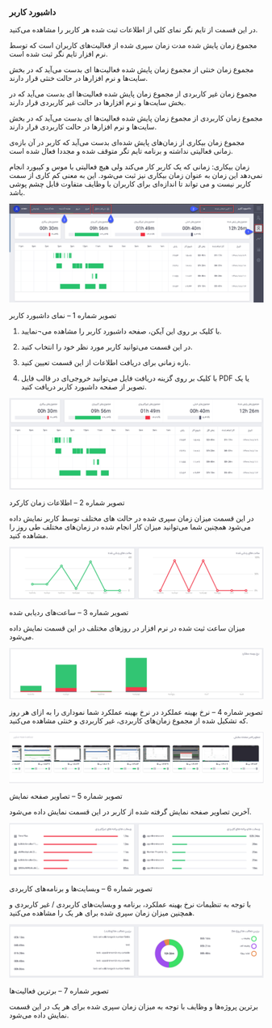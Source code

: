 ### داشبورد کاربر

در این قسمت از تایم نگر نمای کلی از اطلاعات ثبت شده هر کاربر را مشاهده می‌کنید.

مجموع زمان پایش شده مدت زمان سپری شده از فعالیت‌های کاربران است که توسط نرم افزار تایم نگر ثبت شده است. 

مجموع زمان خنثی از مجموع زمان پایش شده فعالیت‌ها ای بدست می‌آید که در بخش سایت‌ها و نرم افزارها در حالت خنثی قرار دارند.

مجموع زمان غیر کاربردی از مجموع زمان پایش شده فعالیت‌ها ای بدست می‌آید که در بخش سایت‌ها و نرم افزارها در حالت غیر کاربردی قرار دارند.

مجموع زمان کاربردی از مجموع زمان پایش شده فعالیت‌ها ای بدست می‌آید که در بخش سایت‌ها و نرم افزارها در حالت کاربردی قرار دارند.

مجموع زمان بیکاری از زمان‌های پایش شده‌ای بدست می‌آید که کاربر در آن بازه‌ی زمانی فعالیتی نداشته و برنامه تایم تگر متوقف شده و مجددا فعال شده است.

زمان بیکاری: زمانی که یک کاربر کار می‌کند ولی هیچ فعالیتی با موس و کیبورد انجام نمی‌دهد این زمان به عنوان زمان بیکاری نیز ثبت می‌شود. این به معنی کم کاری از سمت کاربر نیست و می تواند تا اندازه‌ای برای کاربران با وظایف متفاوت قابل چشم پوشی باشد.

![](1.png)
 
تصویر شماره 1 – نمای داشبورد کاربر
	
1.	با کلیک بر روی این آیکن، صفحه داشبورد کاربر را مشاهده می¬نمایید.

2.	در این قسمت می‌توانید کاربر مورد نظر خود را انتخاب کنید.

3.	بازه زمانی برای دریافت اطلاعات از این قسمت تعیین کنید.

4.	با کلیک بر روی گزینه دریافت فایل می‌توانید خروجی‌ای در قالب فایل  PDF یا یک تصویر از صفحه داشبورد کاربر دریافت کنید.

![](2.png)

تصویر شماره 2 – اطلاعات زمان کارکرد

در این قسمت میزان زمان سپری شده در حالت های مختلف توسط کاربر نمایش داده می‌شود همچنین شما می‌توانید میزان کار انجام شده در زمان‌های مختلف طی روز را مشاهده کنید.

![](3.png) 
 
تصویر شماره 3 – ساعت‌های ردیابی شده

میزان ساعت ثبت شده در نرم افزار در روزهای مختلف در این قسمت نمایش داده می‌شود.

![](4.png)

تصویر شماره 4 – نرخ بهینه عملکرد 
در نرخ بهینه عملکرد شما نموداری را به ازای هر روز که تشکیل شده از مجموع زمان‌های کاربردی، غیر کاربردی و خنثی مشاهده می‌کنید.

![](5.png)
 
تصویر شماره 5 – تصاویر صفحه نمایش

آخرین تصاویر صفحه نمایش گرفته شده از کاربر در این قسمت نمایش داده می‌شود.

![](6.png)
 
تصویر شماره 6  – وبسایت‌ها و برنامه‌های کاربردی

با توجه به تنظیمات  نرخ بهینه عملکرد، برنامه و وبسایت‌های کاربردی / غیر کاربردی  و همچنین میزان زمان سپری شده برای هر یک را مشاهده می‌کنید.

![](7.png)
 
تصویر شماره 7  – برترین فعالیت‌ها

برترین پروژه‌ها و وظایف با توجه به میزان زمان سپری شده برای هر یک در این قسمت نمایش داده می‌شود.
